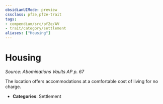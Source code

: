 ```yaml
---
obsidianUIMode: preview
cssclass: pf2e,pf2e-trait
tags:
- compendium/src/pf2e/AV
- trait/category/settlement
aliases: ["Housing"]
---
```

# Housing  
*Source: Abominations Vaults AP p. 67*  

The location offers accommodations at a comfortable cost of living for no charge.

- **Categories**: Settlement